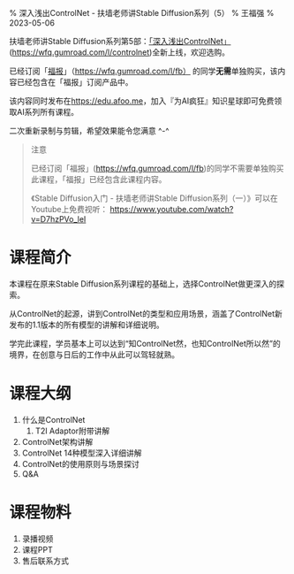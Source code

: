 % 深入浅出ControlNet - 扶墙老师讲Stable Diffusion系列（5）
% 王福强
% 2023-05-06

扶墙老师讲Stable Diffusion系列第5部：[「深入浅出ControlNet」](https://wfq.gumroad.com/l/controlnet)(https://wfq.gumroad.com/l/controlnet)全新上线，欢迎选购。

已经订阅「[福报](https://wfq.gumroad.com/l/fb)」（https://wfq.gumroad.com/l/fb） 的同学**无需**单独购买，该内容已经包含在「福报」订阅产品中。

该内容同时发布在<https://edu.afoo.me>，加入『为AI疯狂』知识星球即可免费领取AI系列所有课程。

二次重新录制与剪辑，希望效果能令您满意 ^-^

> 注意
> 
> 已经订阅「福报」(https://wfq.gumroad.com/l/fb)的同学不需要单独购买此课程，「福报」已经包含此课程内容。
> 
>《Stable Diffusion入门 - 扶墙老师讲Stable Diffusion系列（一）》可以在Youtube上免费视听： https://www.youtube.com/watch?v=D7hzPVo_leI

# 课程简介

本课程在原来Stable Diffusion系列课程的基础上，选择ControlNet做更深入的探索。

从ControlNet的起源，讲到ControlNet的类型和应用场景，涵盖了ControlNet新发布的1.1版本的所有模型的讲解和详细说明。

学完此课程，学员基本上可以达到“知ControlNet然，也知ControlNet所以然”的境界，在创意与日后的工作中从此可以驾轻就熟。

# 课程大纲

1. 什么是ControlNet
   1. T2I Adaptor附带讲解
2. ControlNet架构讲解
3. ControlNet 14种模型深入详细讲解
4. ControlNet的使用原则与场景探讨
5. Q&A

# 课程物料

1. 录播视频
2. 课程PPT
3. 售后联系方式








